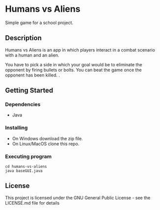 # Humans vs Aliens

Simple game for a school project.

## Description

Humans vs Aliens is an app in which players interact in a combat scenario with a human and an alien. 

You have to pick a side in which your goal would be to eliminate the opponent by firing bullets or bolts. You can beat the game once the opponent has been killed.  .

## Getting Started

### Dependencies

* Java

### Installing

* On Windows download the zip file.
* On Linux/MacOS clone this repo.

### Executing program

```
cd humans-vs-aliens
java baseGUI.java
```

## License

This project is licensed under the GNU General Public License - see the LICENSE.md file for details

